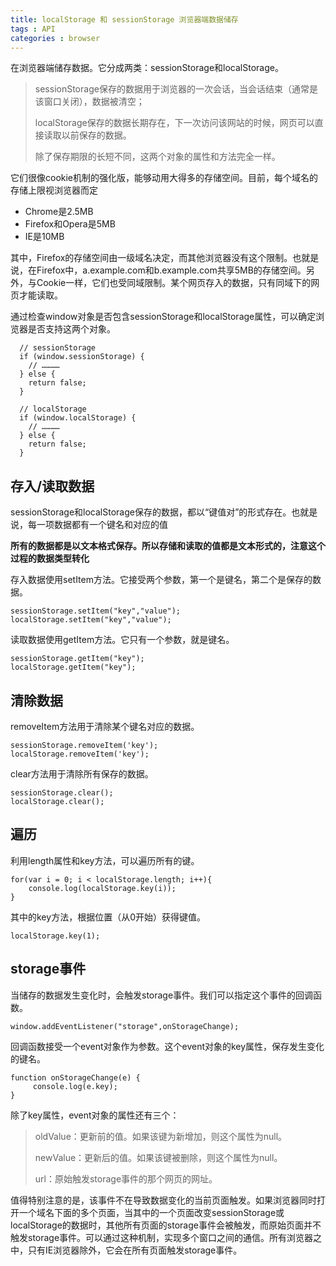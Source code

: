 ```yaml
---
title: localStorage 和 sessionStorage 浏览器端数据储存
tags : API
categories : browser
---
```


在浏览器端储存数据。它分成两类：sessionStorage和localStorage。

> sessionStorage保存的数据用于浏览器的一次会话，当会话结束（通常是该窗口关闭），数据被清空；
> 
> localStorage保存的数据长期存在，下一次访问该网站的时候，网页可以直接读取以前保存的数据。
> 
> 除了保存期限的长短不同，这两个对象的属性和方法完全一样。

它们很像cookie机制的强化版，能够动用大得多的存储空间。目前，每个域名的存储上限视浏览器而定

- Chrome是2.5MB
- Firefox和Opera是5MB
- IE是10MB

 其中，Firefox的存储空间由一级域名决定，而其他浏览器没有这个限制。也就是说，在Firefox中，a.example.com和b.example.com共享5MB的存储空间。另外，与Cookie一样，它们也受同域限制。某个网页存入的数据，只有同域下的网页才能读取。 

通过检查window对象是否包含sessionStorage和localStorage属性，可以确定浏览器是否支持这两个对象。

``` 
  // sessionStorage
  if (window.sessionStorage) {
   	// …………
  } else {
    return false;
  }
   
  // localStorage
  if (window.localStorage) {
    // …………
  } else {
    return false;
  }
```

## 存入/读取数据 ##

sessionStorage和localStorage保存的数据，都以“键值对”的形式存在。也就是说，每一项数据都有一个键名和对应的值

**所有的数据都是以文本格式保存。所以存储和读取的值都是文本形式的，注意这个过程的数据类型转化**

存入数据使用setItem方法。它接受两个参数，第一个是键名，第二个是保存的数据。

```
sessionStorage.setItem("key","value");
localStorage.setItem("key","value");
```

读取数据使用getItem方法。它只有一个参数，就是键名。

```
sessionStorage.getItem("key");
localStorage.getItem("key");
```

## 清除数据 ##

removeItem方法用于清除某个键名对应的数据。

```
sessionStorage.removeItem('key');
localStorage.removeItem('key');
```

clear方法用于清除所有保存的数据。

```
sessionStorage.clear();
localStorage.clear();
```

## 遍历 ##

利用length属性和key方法，可以遍历所有的键。

```
for(var i = 0; i < localStorage.length; i++){
    console.log(localStorage.key(i));
}
```

其中的key方法，根据位置（从0开始）获得键值。

```
localStorage.key(1);
```

## storage事件 ##

当储存的数据发生变化时，会触发storage事件。我们可以指定这个事件的回调函数。

```
window.addEventListener("storage",onStorageChange);
```

回调函数接受一个event对象作为参数。这个event对象的key属性，保存发生变化的键名。

```
function onStorageChange(e) {
     console.log(e.key);    
}
```

除了key属性，event对象的属性还有三个：

> oldValue：更新前的值。如果该键为新增加，则这个属性为null。
> 
> newValue：更新后的值。如果该键被删除，则这个属性为null。
> 
> url：原始触发storage事件的那个网页的网址。

值得特别注意的是，该事件不在导致数据变化的当前页面触发。如果浏览器同时打开一个域名下面的多个页面，当其中的一个页面改变sessionStorage或localStorage的数据时，其他所有页面的storage事件会被触发，而原始页面并不触发storage事件。可以通过这种机制，实现多个窗口之间的通信。所有浏览器之中，只有IE浏览器除外，它会在所有页面触发storage事件。
